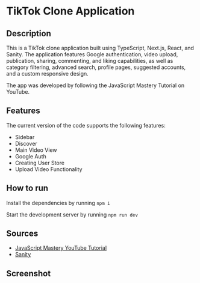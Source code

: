 # TikTok Clone Application

## Description

This is a TikTok clone application built using TypeScript, Next.js, React, and Sanity. The application features Google authentication, video upload, publication, sharing, commenting, and liking capabilities, as well as category filtering, advanced search, profile pages, suggested accounts, and a custom responsive design.

The app was developed by following the JavaScript Mastery Tutorial on YouTube.

## Features

The current version of the code supports the following features:
- Sidebar
- Discover
- Main Video View
- Google Auth
- Creating User Store
- Upload Video Functionality

## How to run

Install the dependencies by running ```npm i```

Start the development server by running ```npm run dev```

## Sources

- [JavaScript Mastery YouTube Tutorial](https://www.youtube.com/watch?v=CcBHZ0t2Qwc&ab_channel=JavaScriptMastery)
- [Sanity](https://www.sanity.io/)

## Screenshot
